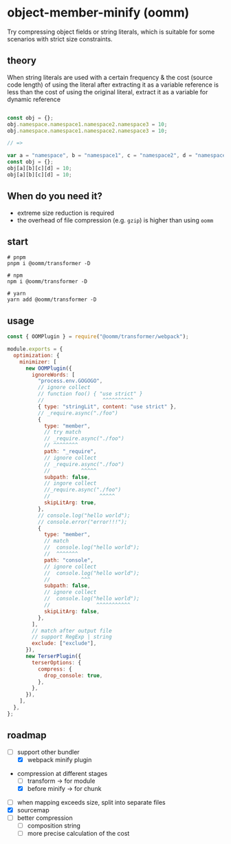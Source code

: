 # object-member-minify (oomm)

Try compressing object fields or string literals, which is suitable for some scenarios with strict size constraints.

## theory

When string literals are used with a certain frequency & the cost (source code length) of using the literal after extracting it as a variable reference is less than the cost of using the original literal, extract it as a variable for dynamic reference

```js

const obj = {};
obj.namespace.namespace1.namespace2.namespace3 = 10;
obj.namespace.namespace1.namespace2.namespace3 = 10;

// =>

var a = "namespace", b = "namespace1", c = "namespace2", d = "namespace3";
const obj = {};
obj[a][b][c][d] = 10;
obj[a][b][c][d] = 10;
```

## When do you need it?

- extreme size reduction is required
- the overhead of file compression (e.g. `gzip`) is higher than using `oomm`

## start

```shell
# pnpm
pnpm i @oomm/transformer -D

# npm
npm i @oomm/transformer -D

# yarn
yarn add @oomm/transformer -D
```

## usage

```js
const { OOMPlugin } = require("@oomm/transformer/webpack");

module.exports = {
  optimization: {
    minimizer: [
      new OOMPlugin({
        ignoreWords: [
          "process.env.GOGOGO",
          // ignore collect
          // function foo() { "use strict" }
          //                   ^^^^^^^^^^
          { type: "stringLit", content: "use strict" },
          // _require.async("./foo")
          {
            type: "member",
            // try match
            // _require.async("./foo")
            // ^^^^^^^^
            path: "_require",
            // ignore collect
            // _require.async("./foo")
            //          ^^^^^
            subpath: false,
            // ingore collect
            //_require.async("./foo")
            //                ^^^^^
            skipLitArg: true,
          },
          // console.log("hello world");
          // console.error("error!!!");
          {
            type: "member",
            // match
            //  console.log("hello world");
            //  ^^^^^^^
            path: "console",
            // ignore collect
            //  console.log("hello world");
            //          ^^^
            subpath: false,
            // ignore collect
            //  console.log("hello world");
            //               ^^^^^^^^^^^
            skipLitArg: false,
          },
        ],
        // match after output file
        // support RegExp | string
        exclude: ["exclude"],
      }),
      new TerserPlugin({
        terserOptions: {
          compress: {
            drop_console: true,
          },
        },
      }),
    ],
  },
};
```

## roadmap

- [ ] support other bundler
  - [x] webpack minify plugin
- compression at different stages
  - [ ] transform -> for module
  - [x] before minify -> for chunk
- [ ] when mapping exceeds size, split into separate files
- [x] sourcemap
- [ ] better compression
  - [ ] composition string
  - [ ] more precise calculation of the cost
